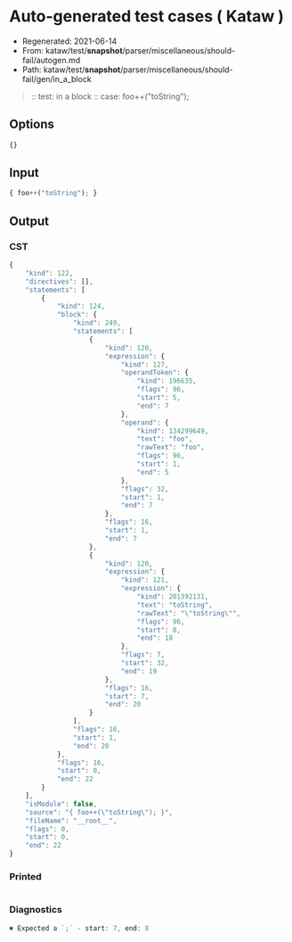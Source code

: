 # Auto-generated test cases ( Kataw )
- Regenerated: 2021-06-14
- From: kataw/test/__snapshot__/parser/miscellaneous/should-fail/autogen.md
- Path: kataw/test/__snapshot__/parser/miscellaneous/should-fail/gen/in_a_block
> :: test: in a block
> :: case: foo++("toString");
## Options

`````js
{}
`````
## Input

`````js
{ foo++("toString"); }
`````
## Output

### CST

```javascript
{
    "kind": 122,
    "directives": [],
    "statements": [
        {
            "kind": 124,
            "block": {
                "kind": 249,
                "statements": [
                    {
                        "kind": 120,
                        "expression": {
                            "kind": 127,
                            "operandToken": {
                                "kind": 196635,
                                "flags": 96,
                                "start": 5,
                                "end": 7
                            },
                            "operand": {
                                "kind": 134299649,
                                "text": "foo",
                                "rawText": "foo",
                                "flags": 96,
                                "start": 1,
                                "end": 5
                            },
                            "flags": 32,
                            "start": 1,
                            "end": 7
                        },
                        "flags": 16,
                        "start": 1,
                        "end": 7
                    },
                    {
                        "kind": 120,
                        "expression": {
                            "kind": 121,
                            "expression": {
                                "kind": 201392131,
                                "text": "toString",
                                "rawText": "\"toString\"",
                                "flags": 96,
                                "start": 8,
                                "end": 18
                            },
                            "flags": 7,
                            "start": 32,
                            "end": 19
                        },
                        "flags": 16,
                        "start": 7,
                        "end": 20
                    }
                ],
                "flags": 16,
                "start": 1,
                "end": 20
            },
            "flags": 16,
            "start": 0,
            "end": 22
        }
    ],
    "isModule": false,
    "source": "{ foo++(\"toString\"); }",
    "fileName": "__root__",
    "flags": 0,
    "start": 0,
    "end": 22
}
```

### Printed

```javascript

```

### Diagnostics

```javascript
✖ Expected a `;` - start: 7, end: 8

```

